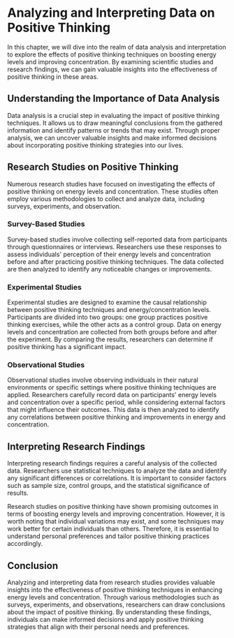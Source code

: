 Analyzing and Interpreting Data on Positive Thinking
===============================================================

In this chapter, we will dive into the realm of data analysis and interpretation to explore the effects of positive thinking techniques on boosting energy levels and improving concentration. By examining scientific studies and research findings, we can gain valuable insights into the effectiveness of positive thinking in these areas.

Understanding the Importance of Data Analysis
---------------------------------------------

Data analysis is a crucial step in evaluating the impact of positive thinking techniques. It allows us to draw meaningful conclusions from the gathered information and identify patterns or trends that may exist. Through proper analysis, we can uncover valuable insights and make informed decisions about incorporating positive thinking strategies into our lives.

Research Studies on Positive Thinking
-------------------------------------

Numerous research studies have focused on investigating the effects of positive thinking on energy levels and concentration. These studies often employ various methodologies to collect and analyze data, including surveys, experiments, and observation.

### Survey-Based Studies

Survey-based studies involve collecting self-reported data from participants through questionnaires or interviews. Researchers use these responses to assess individuals' perception of their energy levels and concentration before and after practicing positive thinking techniques. The data collected are then analyzed to identify any noticeable changes or improvements.

### Experimental Studies

Experimental studies are designed to examine the causal relationship between positive thinking techniques and energy/concentration levels. Participants are divided into two groups: one group practices positive thinking exercises, while the other acts as a control group. Data on energy levels and concentration are collected from both groups before and after the experiment. By comparing the results, researchers can determine if positive thinking has a significant impact.

### Observational Studies

Observational studies involve observing individuals in their natural environments or specific settings where positive thinking techniques are applied. Researchers carefully record data on participants' energy levels and concentration over a specific period, while considering external factors that might influence their outcomes. This data is then analyzed to identify any correlations between positive thinking and improvements in energy and concentration.

Interpreting Research Findings
------------------------------

Interpreting research findings requires a careful analysis of the collected data. Researchers use statistical techniques to analyze the data and identify any significant differences or correlations. It is important to consider factors such as sample size, control groups, and the statistical significance of results.

Research studies on positive thinking have shown promising outcomes in terms of boosting energy levels and improving concentration. However, it is worth noting that individual variations may exist, and some techniques may work better for certain individuals than others. Therefore, it is essential to understand personal preferences and tailor positive thinking practices accordingly.

Conclusion
----------

Analyzing and interpreting data from research studies provides valuable insights into the effectiveness of positive thinking techniques in enhancing energy levels and concentration. Through various methodologies such as surveys, experiments, and observations, researchers can draw conclusions about the impact of positive thinking. By understanding these findings, individuals can make informed decisions and apply positive thinking strategies that align with their personal needs and preferences.
